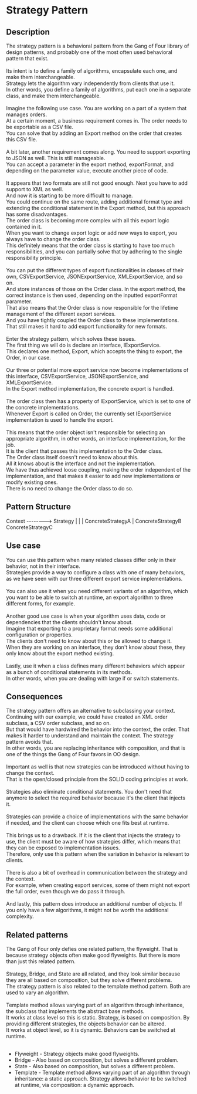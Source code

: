 # Strategy Pattern


## Description
The strategy pattern is a behavioral pattern from the Gang of Four library of design patterns, and probably one of the most often used behavioral pattern that exist. </br>
</br>
Its intent is to define a family of algorithms, encapsulate each one, and make them interchangeable. </br>
Strategy lets the algorithm vary independently from clients that use it. </br>
In other words, you define a family of algorithms, put each one in a separate class, and make them interchangeable. </br>
</br>
Imagine the following use case. You are working on a part of a system that manages orders. </br>
At a certain moment, a business requirement comes in. The order needs to be exportable as a CSV file.</br>
You can solve that by adding an Export method on the order that creates this CSV file. </br>
</br>
A bit later, another requirement comes along. You need to support exporting to JSON as well. This is still manageable.</br>
You can accept a parameter in the export method, exportFormat, and depending on the parameter value, execute another piece of code.</br> 
</br>
It appears that two formats are still not good enough. Next you have to add support to XML as well.</br>
And now it is starting to be more difficult to manage.</br>
You could continue on the same route, adding additional format type and extending the conditional statement in the Export method, but this approach has some disadvantages. </br>
The order class is becoming more complex with all this export logic contained in it. </br>
When you want to change export logic or add new ways to export, you always have to change the order class.</br>
This definitely means that the order class is starting to have too much responsibilities, and you can partially solve that by adhering to the single responsibility principle. </br>
</br>
You can put the different types of export functionalities in classes of their own, CSVExportService, JSONExportService, XMLExportService, and so on.</br>
And store instances of those on the Order class. In the export method, the correct instance is then used, depending on the inputted exportFormat parameter. </br>
That also means that the Order class is now responsible for the lifetime management of the different export services.</br>
And you have tightly coupled the Order class to these implementations. That still makes it hard to add export functionality for new formats. </br>
</br>
Enter the strategy pattern, which solves these issues. </br>
The first thing we will do is declare an interface, IExportService. </br>
This declares one method, Export, which accepts the thing to export, the Order, in our case.</br>
</br>
Our three or potential more export service now become implementations of this interface, CSVExportService, JSONExportService, and XMLExportService. </br>
In the Export method implementation, the concrete export is handled. </br>
</br>
The order class then has a property of IExportService, which is set to one of the concrete implementations. </br>
Whenever Export is called on Order, the currently set IExportService implementation is used to handle the export. </br>
</br>
This means that the order object isn't responsible for selecting an appropriate algorithm, in other words, an interface implementation, for the job.</br>
It is the client that passes this implementation to the Order class. </br>
The Order class itself doesn't need to know about this. </br>
All it knows about is the interface and not the implementation. </br>
We have thus achieved loose coupling, making the order independent of the implementation, and that makes it easier to add new implementations or modify existing ones.</br>
There is no need to change the Order class to do so.


## Pattern Structure 
Context -------->      Strategy
                   |        |         |
    ConcreteStrategyA       |         ConcreteStrategyB
                      ConcreteStrategyC


## Use case
You can use this pattern when many related classes differ only in their behavior, not in their interface.</br>
Strategies provide a way to configure a class with one of many behaviors, as we have seen with our three different export service implementations.</br>
</br>
You can also use it when you need different variants of an algorithm, which you want to be able to switch at runtime, an export algorithm to three different forms, for example.</br>
</br>
Another good use case is when your algorithm uses data, code or dependencies that the clients shouldn't know about. </br>
Imagine that exporting to a proprietary format needs some additional configuration or properties.</br>
The clients don't need to know about this or be allowed to change it. </br>
When they are working on an interface, they don't know about these, they only know about the export method existing.</br>
</br>
Lastly, use it when a class defines many different behaviors which appear as a bunch of conditional statements in its methods. </br>
In other words, when you are dealing with large if or switch statements. </br>


## Consequences
The strategy pattern offers an alternative to subclassing your context. Continuing with our example, we could have created an XML order subclass, a CSV order subclass, and so on.</br>
But that would have hardwired the behavior into the context, the order. That makes it harder to understand and maintain the context. The strategy pattern avoids that. </br>
In other words, you are replacing inheritance with composition, and that is one of the things the Gang of Four favors in OO design. </br>
</br>
Important as well is that new strategies can be introduced without having to change the context.</br>
That is the open/closed principle from the SOLID coding principles at work. </br>
</br>
Strategies also eliminate conditional statements. You don't need that anymore to select the required behavior because it's the client that injects it. </br>
</br>
Strategies can provide a choice of implementations with the same behavior if needed, and the client can choose which one fits best at runtime. </br>
</br>
This brings us to a drawback. If it is the client that injects the strategy to use, the client must be aware of how strategies differ, which means that they can be exposed to implementation issues.</br>
Therefore, only use this pattern when the variation in behavior is relevant to clients. </br>
</br>
There is also a bit of overhead in communication between the strategy and the context. </br>
For example, when creating export services, some of them might not export the full order, even though we do pass it through. </br>
</br>
And lastly, this pattern does introduce an additional number of objects. If you only have a few algorithms, it might not be worth the additional complexity. 


## Related patterns
The Gang of Four only defies one related pattern, the flyweight. That is because strategy objects often make good flyweights. But there is more than just this related pattern. </br>
</br>
Strategy, Bridge, and State are all related, and they look similar because they are all based on composition, but they solve different problems. </br>
The strategy pattern is also related to the template method pattern. Both are used to vary an algorithm. </br>
</br>
Template method allows varying part of an algorithm through inheritance, the subclass that implements the abstract base methods. </br>
It works at class level so this is static. Strategy, is based on composition. By providing different strategies, the objects behavior can be altered.</br>
It works at object level, so it is dynamic. Behaviors can be switched at runtime. </br>
</br>
* Flyweight - Strategy objects make good flyweights.
* Bridge - Also based on composition, but solves a different problem.
* State - Also based on composition, but solves a different problem.
* Template - Template method allows varying part of an algorithm through inheritance: a static approach. Strategy allows behavior to be switched at runtime, via composition: a dynamic approach. 
